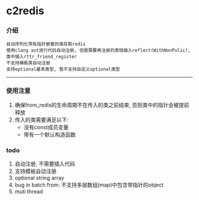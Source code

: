 # c2redis

### 介绍
    自动序列化带有指针嵌套的类存取redis
    使用clang ast进行代码自动注册, 但是需要再注册的类钱插入reflect(WithNonPulic), 类中插入rttr_friend_register
    不支持模板类自动注册
    支持optional基本类型, 暂不支持自定义optional类型
***
### 使用注意
1. 确保from_redis的生命周期不在传入的类之前结束, 否则类中的指针会被提前释放
2. 传入的类需要满足以下:
    - 没有const成员变量
    - 带有一个默认构造函数

### todo
1. 自动注册, 不需要插入代码
2. 支持模板自动注册
3. optional string array
4. bug in batch from: 不支持多层数组(map)中包含带指针的object
5. muti thread